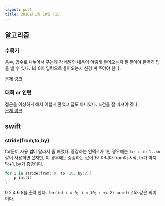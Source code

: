 ```yaml
---
layout: post
title: 2018년 1월 10일 TIL
---
```

## 알고리즘

### 수묶기
음수, 양수로 나누어서 푸는데 각 배열의 내용이 어떻게 들어오는지 잘 알아야 완벽히 답을 낼 수 있다. 1과 0이 입력으로 들어오는지 신경 써 주어야 한다.
    
[문제 링크](https://www.acmicpc.net/problem/1744)

### 대회 or 인턴
접근을 이상하게 해서 어렵게 풀었고 답도 아니였다. 조건을 잘 따져야 겠다.     
[문제 링크](https://www.acmicpc.net/problem/2875)

## swift
### stride(from,to,by)
for문이 사용 법이 달라서 좀 해맸다. 증감하는 인덱스가 1인 경우에는 `for i in 1..<n`같이 사용하면 됬지만, 이 경우에는 증감하는 값이 1이 아니다.from이 시작, to가 마지막+1, by가 증감이다.
```swift
for i in stride(from: 0, to: 10, by:2){
    print(i)
}
```
0 2 4 6 8을 출력 한다. `for(int i = 0; i < 10; i += 2) print(i)`와 같은 의미 이다.

